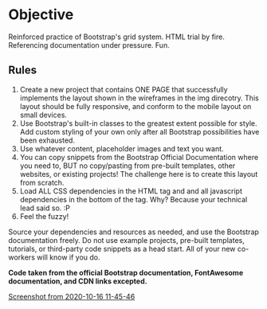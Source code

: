 # Objective
Reinforced practice of Bootstrap's grid system. HTML trial by fire. Referencing documentation under pressure. Fun.

## Rules
1. Create a new project that contains ONE PAGE that successfully implements the layout shown in the wireframes in the img direcotry. This layout should be fully responsive, and conform to the mobile layout on small devices.
2. Use Bootstrap's built-in classes to the greatest extent possible for style. Add custom styling of your own only after all Bootstrap possibilities have been exhausted.
3. Use whatever content, placeholder images and text you want.
4. You can copy snippets from the Bootstrap Official Documentation where you need to, BUT no copy/pasting from pre-built templates, other websites, or existing projects! The challenge here is to create this layout from scratch.
5. Load ALL CSS dependencies in the HTML <head> tag and and all javascript dependencies in the bottom of the <body> tag. Why? Because your technical lead said so. :P
6. Feel the fuzzy!

Source your dependencies and resources as needed, and use the Bootstrap documentation freely. Do not use example projects, pre-built templates, tutorials, or third-party code snippets as a head start. All of your new co-workers will know if you do.

**Code taken from the official Bootstrap documentation, FontAwesome documentation, and CDN links excepted.**

[Screenshot from 2020-10-16 11-45-46](https://user-images.githubusercontent.com/37227843/96291893-ff2b9980-0fa5-11eb-9321-ac5b95466c7c.png)



